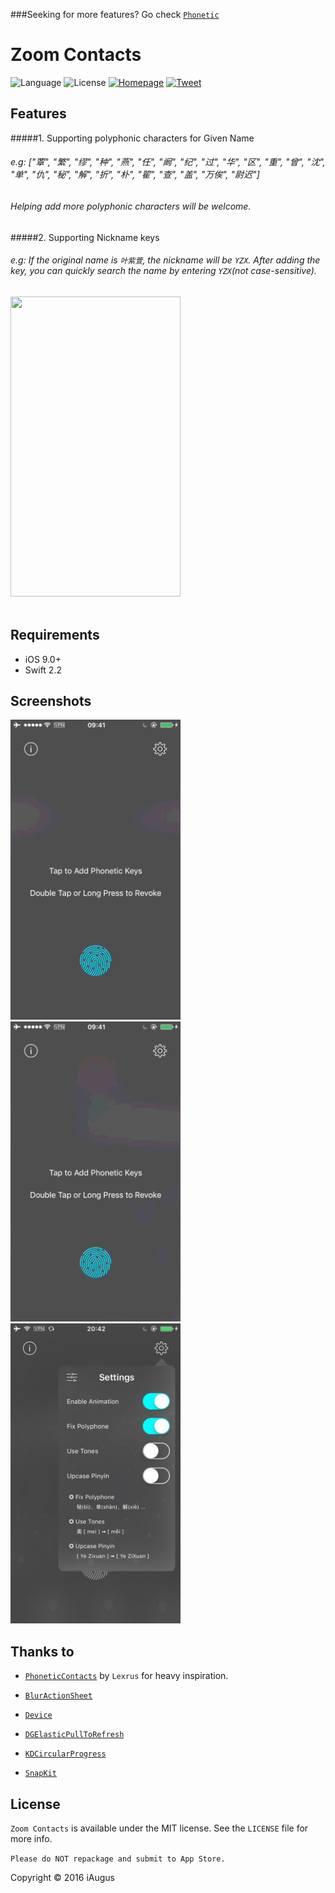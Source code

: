 ###Seeking for more features?   Go check [`Phonetic`](https://github.com/iAugux/Phonetic)


# Zoom Contacts

![Language](https://img.shields.io/badge/language-Swift%202.2-orange.svg)
![License](https://img.shields.io/badge/License-Custom%20License%20Based%20on%20MIT-2181C3.svg)
[![Homepage](https://img.shields.io/badge/Homepage-iAugus-9021C5.svg)](http://iAugus.com)
[![Tweet](https://img.shields.io/badge/Tweet-%40iAugux-1B95E0.svg)](https://twitter.com/iaugux)


<!--####An iOS App to add phonetic keys with Pinyin for Chinese(SC & TC) names. Your Contacts will be sorted by alphabet automatically even under English System.

## App Store
<div>
<a href="https://itunes.apple.com/app/id1078961574"> <img src="https://raw.githubusercontent.com/iAugux/ProjectScreenshots/master/Phonetic/AppStore.png" width="110px">
</a>
</div>-->


## Features

#####1. Supporting polyphonic characters for Given Name
###### e.g: ["覃", "繁", "缪", "种", "燕", "任", "阚", "纪", "过", "华", "区", "重", "曾", "沈", "单", "仇", "秘", "解", "折", "朴", "翟", "查", "盖", "万俟", "尉迟"]
###### Helping add more polyphonic characters will be welcome.

#####2. Supporting Nickname keys
###### e.g: If the original name is `叶紫萱`, the nickname will be `YZX`. After adding the key, you can quickly search the name by entering `YZX`(not case-sensitive).

<div>
<img src="https://raw.githubusercontent.com/iAugux/ProjectScreenshots/master/Phonetic/nickname.gif" width="272" height=480"/>
</div>

<br>

## Requirements
- iOS 9.0+
- Swift 2.2

<!--## Video Preview
##### On Youtube
<div> 
<a  href="https://youtu.be/337O4xr7Mj4"> <img src="https://raw.githubusercontent.com/iAugux/ProjectScreenshots/master/Phonetic/0.png"  width="272" height="480"/></a>
</div>

</br>
##### Or [`Bilibili`](http://www.bilibili.com/video/av3775904/)
-->
## Screenshots

<div>
<img src="https://raw.githubusercontent.com/iAugux/ProjectScreenshots/master/Phonetic/execute.gif" width="272" height=480"/>
</div>

<div>
<img src="https://raw.githubusercontent.com/iAugux/ProjectScreenshots/master/Phonetic/revoke.gif" width="272" height="480"/>
</div>

<div> 
<img src="https://raw.githubusercontent.com/iAugux/ProjectScreenshots/master/Phonetic/1.png" width="272" height="480"/>
</div>

<!--<div> 
<img src="https://raw.githubusercontent.com/iAugux/ProjectScreenshots/master/Phonetic/2.png" width="272" height="1045"/>
</div>

<!--<div> 
<img src="https://raw.githubusercontent.com/iAugux/ProjectScreenshots/master/Phonetic/3.png" width="272" height="480"/>
</div>-->

## Thanks to
* [`PhoneticContacts`](https://github.com/lexrus/PhoneticContacts) by `Lexrus` for heavy inspiration.

* [`BlurActionSheet`](https://github.com/iAugux/BlurActionSheet)

* [`Device`](https://github.com/Ekhoo/Device)

* [`DGElasticPullToRefresh`](https://github.com/gontovnik/DGElasticPullToRefresh)

* [`KDCircularProgress`](https://github.com/kaandedeoglu/KDCircularProgress)

* [`SnapKit`](https://github.com/SnapKit/SnapKit)


## License
`Zoom Contacts` is available under the MIT license. See the `LICENSE` file for more info.

`Please do NOT repackage and submit to App Store.`

Copyright © 2016 iAugus



